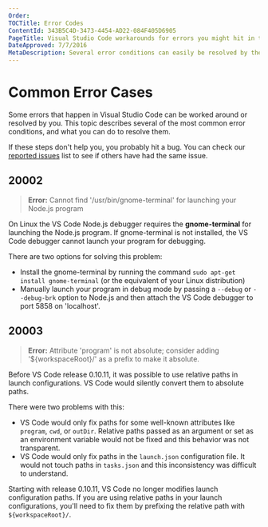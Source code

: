 ```yaml
---
Order:
TOCTitle: Error Codes
ContentId: 343B5C4D-3473-4454-AD22-084F405D6905
PageTitle: Visual Studio Code workarounds for errors you might hit in the product.
DateApproved: 7/7/2016
MetaDescription: Several error conditions can easily be resolved by the user this page is designed to help un-block you.
---
```


# Common Error Cases

Some errors that happen in Visual Studio Code can be worked around or resolved by you.  This topic describes several of the most common error conditions, and what you can do to resolve them.

If these steps don't help you, you probably hit a bug. You can check our [reported issues](https://github.com/microsoft/vscode/issues) list to see if others have had the same issue.

## 20002

>**Error:** Cannot find '/usr/bin/gnome-terminal' for launching your Node.js program

On Linux the VS Code Node.js debugger requires the **gnome-terminal** for launching the Node.js program.
If gnome-terminal is not installed, the VS Code debugger cannot launch your program for debugging.

There are two options for solving this problem:

* Install the gnome-terminal by running the command `sudo apt-get install gnome-terminal` (or the equivalent of your Linux distribution)
* Manually launch your program in debug mode by passing a `--debug` or `--debug-brk` option to Node.js and then attach the VS Code debugger to port 5858 on 'localhost'.

## 20003

>**Error:** Attribute 'program' is not absolute; consider adding '${workspaceRoot}/' as a prefix to make it absolute.

Before VS Code release 0.10.11, it was possible to use relative paths in launch configurations. VS Code would silently convert them to absolute paths.

There were two problems with this:

- VS Code would only fix paths for some well-known attributes like `program`, `cwd`, or `outDir`. Relative paths passed as an argument or set as an environment variable would not be fixed and this behavior was not transparent.
- VS Code would only fix paths in the `launch.json` configuration file. It would not touch paths in `tasks.json` and this inconsistency was difficult to understand.

Starting with release 0.10.11, VS Code no longer modifies launch configuration paths.  If you are using relative paths in your launch configurations, you'll need to fix them by prefixing the relative path with `${workspaceRoot}/`.
